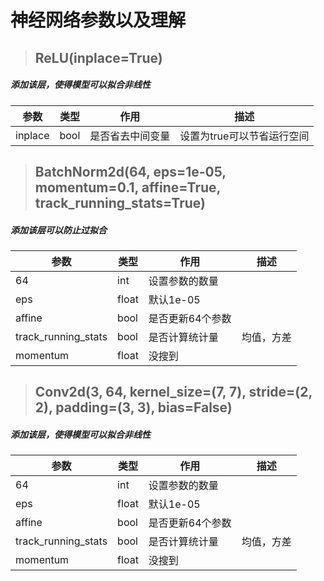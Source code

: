 # 神经网络参数以及理解

>## ReLU(inplace=True)

##### 添加该层，使得模型可以拟合非线性

|参数|类型|作用|描述|
|-|-|-|-|
|inplace|bool|是否省去中间变量|设置为true可以节省运行空间|

>## BatchNorm2d(64, eps=1e-05, momentum=0.1, affine=True, track_running_stats=True)

##### 添加该层可以防止过拟合

|参数|类型|作用|描述|
|-|-|-|-|
|64|int|设置参数的数量||
|eps|float|默认1e-05||
|affine|bool|是否更新64个参数||
|track_running_stats|bool|是否计算统计量|均值，方差|
|momentum|float|没搜到||

>## Conv2d(3, 64, kernel_size=(7, 7), stride=(2, 2), padding=(3, 3), bias=False)

##### 添加该层，使得模型可以拟合非线性

|参数|类型|作用|描述|
|-|-|-|-|
|64|int|设置参数的数量||
|eps|float|默认1e-05||
|affine|bool|是否更新64个参数||
|track_running_stats|bool|是否计算统计量|均值，方差|
|momentum|float|没搜到||






